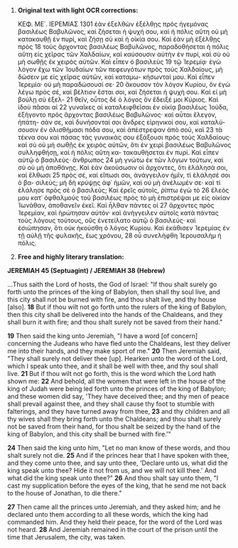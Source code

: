 1.  **Original text with light OCR corrections:**

    ΚΕΦ. ΜΕ΄.                                 ΙΕΡΕΜΙΑΣ                                    1301
    ἐὰν ἐξελθὼν ἐξέλθῃς πρὸς ἡγεμόνας βασιλέως Βαβυλῶνος, καὶ
    ζήσεται ἡ ψυχή σου, καὶ ἡ πόλις αὕτη οὐ μὴ κατακαυθῇ ἐν
    πυρί, καὶ ζήσῃ σὺ καὶ ἡ οἰκία σου. Καὶ ἐὰν μὴ ἐξέλθῃς πρὸς 18
    τοὺς ἄρχοντας βασιλέως Βαβυλῶνος, παραδοθήσεται ἡ πόλις
    αὕτη εἰς χεῖρας τῶν Χαλδαίων, καὶ καύσουσιν αὐτὴν ἐν πυρί,
    καὶ σὺ οὐ μὴ σωθῇς ἐκ χειρὸς αὐτῶν. Καὶ εἶπεν ὁ βασιλεὺς 19
    τῷ Ἱερεμίᾳ· ἐγὼ λόγον ἔχω τῶν Ἰουδαίων τῶν πεφευγότων πρὸς
    τοὺς Χαλδαίους, μὴ δώσειν με εἰς χεῖρας αὐτῶν, καὶ καταμω-
    κήσωνταί μου. Καὶ εἶπεν Ἱερεμία· οὐ μὴ παραδώσουσί σε· 20
    ἄκουσον τὸν λόγον Κυρίου, ὃν ἐγὼ λέγω πρὸς σέ, καὶ βέλτιον
    ἔσται σοι, καὶ ζήσεται ἡ ψυχή σου. Καὶ εἰ μὴ βούλῃ σὺ ἐξελ- 21
    θεῖν, οὗτος δέ ὁ λόγος ὃν ἔδειξέ μοι Κύριος. Καὶ ἰδοὺ πᾶσαι αἱ 22
    γυναῖκες αἱ καταλειφθεῖσαι ἐν οἰκίᾳ βασιλέως Ἰούδα, ἐξήγοντο
    πρὸς ἄρχοντας βασιλέως Βαβυλῶνος· καὶ αὗται ἔλεγον, ἠπάτη-
    σάν σε, καὶ δυνήσονταί σοι ἄνδρες εἰρηνικοί σου, καὶ καταλύ-
    σουσιν ἐν ὀλισθήμασι πόδα σου, καὶ ἀπέστρεψαν ἀπὸ σοῦ, καὶ 23
    τὰ τέκνα σου καὶ πάσας τὰς γυναικάς σου ἐξάξουσι πρὸς
    τοὺς Χαλδαίους· καὶ σὺ οὐ μὴ σωθῇς ἐκ χειρὸς αὐτῶν, ὅτι ἐν
    χειρὶ βασιλέως Βαβυλῶνος συλληφθήσῃ, καὶ ἡ πόλις αὕτη κα-
    τακαυθήσεται ἐν πυρί. Καὶ εἶπεν αὐτῷ ὁ βασιλεύς· ἄνθρωπος 24
    μὴ γνώτω ἐκ τῶν λόγων τούτων, καὶ σὺ οὐ μὴ ἀποθάνῃς.
    Καὶ ἐὰν ἀκούσωσιν οἱ ἄρχοντες, ὅτι ἐλάλησά σοι, καὶ ἔλθωσι 25
    πρὸς σέ, καὶ εἴπωσι σοι, ἀνάγγειλον ἡμῖν, τί ἐλάλησέ σοι ὁ βα-
    σιλεύς; μὴ δὴ κρύψῃς ἀφ᾿ ἡμῶν, καὶ οὐ μὴ ἀνέλωμέν σε· καὶ
    τί ἐλάλησε πρὸς σὲ ὁ βασιλεύς; Καὶ ἐρεῖς αὐτοῖς, ῥίπτω ἐγὼ τὸ 26
    ἔλεός μου κατ᾿ ὀφθαλμοὺς τοῦ βασιλέως πρὸς τὸ μὴ ἐπιστρέψαι
    με εἰς οἰκίαν Ἰωνάθαν, ἀποθανεῖν ἐκεῖ. Καὶ ἦλθαν πάντες οἱ 27
    ἄρχοντες πρὸς Ἱερεμίαν, καὶ ἠρώτησαν αὐτόν· καὶ ἀνήγγειλεν
    αὐτοῖς κατὰ πάντας τοὺς λόγους τούτους, οὓς ἐνετείλατο αὐτῷ
    ὁ βασιλεύς· καὶ ἐσιώπησαν, ὅτι οὐκ ἠκούσθη ὁ λόγος Κυρίου.
    Καὶ ἐκάθισεν Ἱερεμίας ἐν τῇ αὐλῇ τῆς φυλακῆς, ἕως χρόνου, 28
    οὗ συνελήφθη Ἱερουσαλὴμ ἡ πόλις.

2.  **Free and highly literary translation:**

**JEREMIAH 45 (Septuagint) / JEREMIAH 38 (Hebrew)**

...Thus saith the Lord of hosts, the God of Israel:
"If thou shalt surely go forth unto the princes of the king of Babylon, then shall thy soul live, and this city shall not be burned with fire, and thou shalt live, and thy house [also]. **18** But if thou wilt not go forth unto the rulers of the king of Babylon, then this city shall be delivered into the hands of the Chaldeans, and they shall burn it with fire; and thou shalt surely not be saved from their hand."

**19** Then said the king unto Jeremiah, "I have a word [of concern] concerning the Judeans who have fled unto the Chaldeans, lest they deliver me into their hands, and they make sport of me." **20** Then Jeremiah said, "They shall surely not deliver thee [up]. Hearken unto the word of the Lord, which I speak unto thee, and it shall be well with thee, and thy soul shall live. **21** But if thou wilt not go forth, this is the word which the Lord hath shown me: **22** And behold, all the women that were left in the house of the king of Judah were being led forth unto the princes of the king of Babylon; and these women did say, 'They have deceived thee; and thy men of peace shall prevail against thee, and they shall cause thy foot to stumble with falterings, and they have turned away from thee, **23** and thy children and all thy wives shall they bring forth unto the Chaldeans; and thou shalt surely not be saved from their hand, for thou shalt be seized by the hand of the king of Babylon, and this city shall be burned with fire.'"

**24** Then said the king unto him, "Let no man know of these words, and thou shalt surely not die. **25** And if the princes hear that I have spoken with thee, and they come unto thee, and say unto thee, 'Declare unto us, what did the king speak unto thee? Hide it not from us, and we will not kill thee.' And what did the king speak unto thee?" **26** And thou shalt say unto them, "I cast my supplication before the eyes of the king, that he send me not back to the house of Jonathan, to die there."

**27** Then came all the princes unto Jeremiah, and they asked him; and he declared unto them according to all these words, which the king had commanded him. And they held their peace, for the word of the Lord was not heard. **28** And Jeremiah remained in the court of the prison until the time that Jerusalem, the city, was taken.
